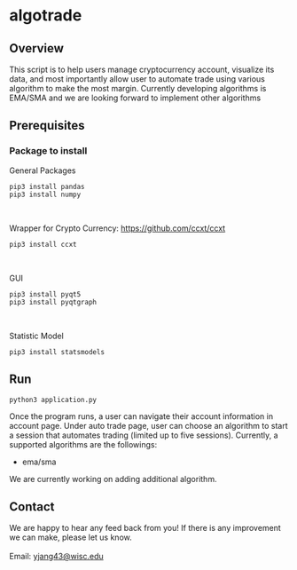 # algotrade

## Overview
This script is to help users manage cryptocurrency account, visualize its data, and most importantly allow user to automate trade using various algorithm to make the most margin.
Currently developing algorithms is EMA/SMA and we are looking forward to implement other 
algorithms
## Prerequisites
### Package to install
General Packages
```
pip3 install pandas
pip3 install numpy
```
<br/>


Wrapper for Crypto Currency: https://github.com/ccxt/ccxt
```
pip3 install ccxt
```
<br/>


GUI
```
pip3 install pyqt5
pip3 install pyqtgraph
```
<br/>


Statistic Model
```
pip3 install statsmodels
```

## Run
```
python3 application.py
```
Once the program runs, a user can navigate their account information in account page.
Under auto trade page, user can choose an algorithm to start a session that automates
trading (limited up to five sessions). Currently, a supported algorithms are the followings:
<br/>
* ema/sma

We are currently working on adding additional algorithm.

## Contact
We are happy to hear any feed back from you! If there is any improvement we can make, please
let us know.
<br/>
<br/>
Email: yjang43@wisc.edu
